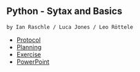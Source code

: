 ## Python - Sytax and Basics

`by Ian Raschle / Luca Jones / Leo Röttele`

- [Protocol](./docs/README_PROTOCOL.md)
- [Planning](./docs/README_PLANNING.md)
- [Exercise](./docs/README_EXERCISE.md)
- [PowerPoint](https://bbwch-my.sharepoint.com/:p:/g/personal/leo_roettele_lernende_bbw_ch/Ee69v7larEhBjQg43e-H6-gB9-qD5Rb7L-ITMFvC6QfMow)
